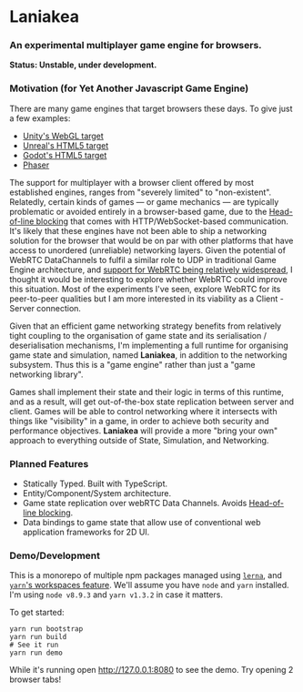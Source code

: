 Laniakea
========
### An experimental multiplayer game engine for browsers.

**Status: Unstable, under development.**

### Motivation (for Yet Another Javascript Game Engine)
There are many game engines that target browsers these days. To give just a few examples:
- [Unity's WebGL target](https://docs.unity3d.com/Manual/webgl-gettingstarted.html)
- [Unreal's HTML5 target](https://docs.unrealengine.com/en-us/Platforms/HTML5/GettingStarted)
- [Godot's HTML5 target](http://docs.godotengine.org/en/3.0/getting_started/workflow/export/exporting_for_web.html)
- [Phaser](https://phaser.io/)

The support for multiplayer with a browser client offered by most established engines, ranges from "severely limited" to "non-existent".
Relatedly, certain kinds of games &mdash; or game mechanics &mdash; are typically problematic or avoided entirely in a browser-based game,
due to the [Head-of-line blocking](https://en.wikipedia.org/wiki/Head-of-line_blocking) that comes with HTTP/WebSocket-based communication.
It's likely that these engines have not been able to ship a networking solution for the browser that would be on par with other platforms that have access to
unordered (unreliable) networking layers.
Given the potential of WebRTC DataChannels to fulfil a similar role to UDP in traditional Game Engine architecture, and [support for WebRTC being relatively widespread](https://caniuse.com/#feat=rtcpeerconnection), I thought it would be interesting to explore whether WebRTC could improve this situation. Most of the experiments I've seen, explore WebRTC for its peer-to-peer qualities but I am more interested in its viability as a Client - Server connection.

Given that an efficient game networking strategy benefits from relatively tight coupling to the organisation of game state and its serialisation / deserialisation mechanisms, I'm implementing a full runtime for organising game state and simulation, named **Laniakea**, in addition to the networking subsystem. Thus this is a "game engine" rather than just a "game networking library".

Games shall implement their state and their logic in terms of this runtime, and as a result, will get out-of-the-box state replication between server and client.
Games will be able to control networking where it intersects with things like "visibility" in a game, in order to achieve both security and performance objectives.
**Laniakea** will provide a more "bring your own" approach to everything outside of State, Simulation, and Networking.


### Planned Features
- Statically Typed. Built with TypeScript.
- Entity/Component/System architecture.
- Game state replication over webRTC Data Channels. Avoids [Head-of-line blocking](https://en.wikipedia.org/wiki/Head-of-line_blocking).
- Data bindings to game state that allow use of conventional web application frameworks for 2D UI.

### Demo/Development
This is a monorepo of multiple npm packages managed using [`lerna`](https://github.com/lerna/lerna), and [`yarn`'s workspaces feature](https://yarnpkg.com/en/docs/workspaces).
We'll assume you have `node` and `yarn` installed. I'm using `node v8.9.3` and `yarn v1.3.2` in case it matters.

To get started:
```
yarn run bootstrap
yarn run build
# See it run
yarn run demo
```
While it's running open <http://127.0.0.1:8080> to see the demo. Try opening 2 browser tabs!
